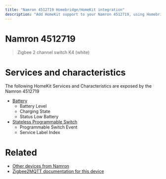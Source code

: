 ```yaml
---
title: "Namron 4512719 Homebridge/HomeKit integration"
description: "Add HomeKit support to your Namron 4512719, using Homebridge, Zigbee2MQTT and homebridge-z2m."
---
```

<!---
This file has been GENERATED using src/docgen/docgen.ts
DO NOT EDIT THIS FILE MANUALLY!
-->
# Namron 4512719
> Zigbee 2 channel switch K4 (white)


# Services and characteristics
The following HomeKit Services and Characteristics are exposed by
the Namron 4512719

* [Battery](../../battery.md)
  * Battery Level
  * Charging State
  * Status Low Battery
* [Stateless Programmable Switch](../../action.md)
  * Programmable Switch Event
  * Service Label Index


# Related
* [Other devices from Namron](../index.md#namron)
* [Zigbee2MQTT documentation for this device](https://www.zigbee2mqtt.io/devices/4512719.html)